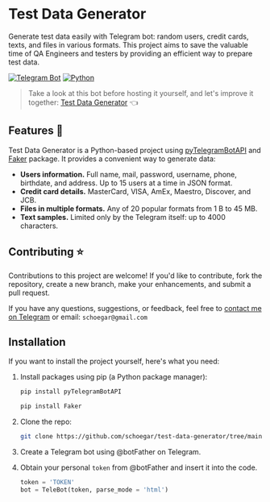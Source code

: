 # Test Data Generator

Generate test data easily with Telegram bot: random users, credit cards, texts, and files in various formats. This project aims to save the valuable time of QA Engineers and testers by providing an efficient way to prepare test data.

[![Telegram Bot](https://img.shields.io/badge/telegram_bot-090909?style=for-the-badge&logo=telegram)](https://t.me/testdatagenerator_bot)
[![Python](https://img.shields.io/badge/python-090909?style=for-the-badge&logo=python&logoColor=3776AB)](https://www.python.org/downloads/)

> Take a look at this bot before hosting it yourself, and let's improve it together: [Test Data Generator](https://t.me/testdatagenerator_bot) 👈

## Features  🚀

Test Data Generator is a Python-based project using [pyTelegramBotAPI](https://github.com/eternnoir/pyTelegramBotAPI) and [Faker](https://github.com/joke2k/faker) package. It provides a convenient way to generate data:

* **Users information.** Full name, mail, password, username, phone, birthdate, and address. Up to 15 users at a time in JSON format.
* **Credit card details.** MasterCard, VISA, AmEx, Maestro, Discover, and JCB.
* **Files in multiple formats.** Any of 20 popular formats from 1 B to 45 MB.
* **Text samples.** Limited only by the Telegram itself: up to 4000 characters.

## Contributing ⭐️

Contributions to this project are welcome! If you'd like to contribute, fork the repository, create a new branch, make your enhancements, and submit a pull request.

If you have any questions, suggestions, or feedback, feel free to [contact me on Telegram](https://t.me/schoegar) or email: `schoegar@gmail.com`

## Installation

If you want to install the project yourself, here's what you need:

1. Install packages using pip (a Python package manager):

    ```bash
    pip install pyTelegramBotAPI
    ```

    ```bash
    pip install Faker
    ```

2. Clone the repo:

    ```bash
    git clone https://github.com/schoegar/test-data-generator/tree/main
    ```

3. Create a Telegram bot using @botFather on Telegram.
4. Obtain your personal `token` from @botFather and insert it into the code.

   ```python
   token = 'TOKEN'
   bot = TeleBot(token, parse_mode = 'html')
   ```
